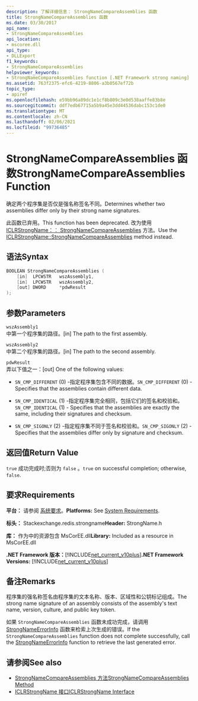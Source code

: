 ```yaml
---
description: 了解详细信息： StrongNameCompareAssemblies 函数
title: StrongNameCompareAssemblies 函数
ms.date: 03/30/2017
api_name:
- StrongNameCompareAssemblies
api_location:
- mscoree.dll
api_type:
- DLLExport
f1_keywords:
- StrongNameCompareAssemblies
helpviewer_keywords:
- StrongNameCompareAssemblies function [.NET Framework strong naming]
ms.assetid: 763f2375-efc6-4219-8806-a3b0567ef72b
topic_type:
- apiref
ms.openlocfilehash: e59bb96a89dc1e1cf8b809c3e0d538aaffe83b8e
ms.sourcegitcommit: ddf7edb67715a5b9a45e3dd44536dabc153c1de0
ms.translationtype: MT
ms.contentlocale: zh-CN
ms.lasthandoff: 02/06/2021
ms.locfileid: "99736485"
---
```

# <a name="strongnamecompareassemblies-function"></a><span data-ttu-id="4ab96-103">StrongNameCompareAssemblies 函数</span><span class="sxs-lookup"><span data-stu-id="4ab96-103">StrongNameCompareAssemblies Function</span></span>

<span data-ttu-id="4ab96-104">确定两个程序集是否仅是强名称签名不同。</span><span class="sxs-lookup"><span data-stu-id="4ab96-104">Determines whether two assemblies differ only by their strong name signatures.</span></span>  
  
 <span data-ttu-id="4ab96-105">此函数已弃用。</span><span class="sxs-lookup"><span data-stu-id="4ab96-105">This function has been deprecated.</span></span> <span data-ttu-id="4ab96-106">改为使用 [ICLRStrongName：： StrongNameCompareAssemblies](../hosting/iclrstrongname-strongnamecompareassemblies-method.md) 方法。</span><span class="sxs-lookup"><span data-stu-id="4ab96-106">Use the [ICLRStrongName::StrongNameCompareAssemblies](../hosting/iclrstrongname-strongnamecompareassemblies-method.md) method instead.</span></span>  
  
## <a name="syntax"></a><span data-ttu-id="4ab96-107">语法</span><span class="sxs-lookup"><span data-stu-id="4ab96-107">Syntax</span></span>  
  
```cpp  
BOOLEAN StrongNameCompareAssemblies (  
    [in]  LPCWSTR   wszAssembly1,  
    [in]  LPCWSTR   wszAssembly2,  
    [out] DWORD     *pdwResult  
);  
```  
  
## <a name="parameters"></a><span data-ttu-id="4ab96-108">参数</span><span class="sxs-lookup"><span data-stu-id="4ab96-108">Parameters</span></span>  

 `wszAssembly1`  
 <span data-ttu-id="4ab96-109">中第一个程序集的路径。</span><span class="sxs-lookup"><span data-stu-id="4ab96-109">[in] The path to the first assembly.</span></span>  
  
 `wszAssembly2`  
 <span data-ttu-id="4ab96-110">中第二个程序集的路径。</span><span class="sxs-lookup"><span data-stu-id="4ab96-110">[in] The path to the second assembly.</span></span>  
  
 `pdwResult`  
 <span data-ttu-id="4ab96-111">弄以下值之一：</span><span class="sxs-lookup"><span data-stu-id="4ab96-111">[out] One of the following values:</span></span>  
  
- <span data-ttu-id="4ab96-112">`SN_CMP_DIFFERENT` (0) -指定程序集包含不同的数据。</span><span class="sxs-lookup"><span data-stu-id="4ab96-112">`SN_CMP_DIFFERENT` (0) - Specifies that the assemblies contain different data.</span></span>  
  
- <span data-ttu-id="4ab96-113">`SN_CMP_IDENTICAL` (1) -指定程序集完全相同，包括它们的签名和校验和。</span><span class="sxs-lookup"><span data-stu-id="4ab96-113">`SN_CMP_IDENTICAL` (1) - Specifies that the assemblies are exactly the same, including their signatures and checksum.</span></span>  
  
- <span data-ttu-id="4ab96-114">`SN_CMP_SIGONLY` (2) -指定程序集不同于签名和校验和。</span><span class="sxs-lookup"><span data-stu-id="4ab96-114">`SN_CMP_SIGONLY` (2) - Specifies that the assemblies differ only by signature and checksum.</span></span>  
  
## <a name="return-value"></a><span data-ttu-id="4ab96-115">返回值</span><span class="sxs-lookup"><span data-stu-id="4ab96-115">Return Value</span></span>  

 <span data-ttu-id="4ab96-116">`true` 成功完成时;否则为 `false` 。</span><span class="sxs-lookup"><span data-stu-id="4ab96-116">`true` on successful completion; otherwise, `false`.</span></span>  
  
## <a name="requirements"></a><span data-ttu-id="4ab96-117">要求</span><span class="sxs-lookup"><span data-stu-id="4ab96-117">Requirements</span></span>  

 <span data-ttu-id="4ab96-118">**平台：** 请参阅 [系统要求](../../get-started/system-requirements.md)。</span><span class="sxs-lookup"><span data-stu-id="4ab96-118">**Platforms:** See [System Requirements](../../get-started/system-requirements.md).</span></span>  
  
 <span data-ttu-id="4ab96-119">**标头：** Stackexchange.redis.strongname</span><span class="sxs-lookup"><span data-stu-id="4ab96-119">**Header:** StrongName.h</span></span>  
  
 <span data-ttu-id="4ab96-120">**库：** 作为中的资源包含 MsCorEE.dll</span><span class="sxs-lookup"><span data-stu-id="4ab96-120">**Library:** Included as a resource in MsCorEE.dll</span></span>  
  
 <span data-ttu-id="4ab96-121">**.NET Framework 版本：**[!INCLUDE[net_current_v10plus](../../../../includes/net-current-v10plus-md.md)]</span><span class="sxs-lookup"><span data-stu-id="4ab96-121">**.NET Framework Versions:** [!INCLUDE[net_current_v10plus](../../../../includes/net-current-v10plus-md.md)]</span></span>  
  
## <a name="remarks"></a><span data-ttu-id="4ab96-122">备注</span><span class="sxs-lookup"><span data-stu-id="4ab96-122">Remarks</span></span>  

 <span data-ttu-id="4ab96-123">程序集的强名称签名由程序集的文本名称、版本、区域性和公钥标记组成。</span><span class="sxs-lookup"><span data-stu-id="4ab96-123">The strong name signature of an assembly consists of the assembly's text name, version, culture, and public key token.</span></span>  
  
 <span data-ttu-id="4ab96-124">如果 `StrongNameCompareAssemblies` 函数未成功完成，请调用 [StrongNameErrorInfo](strongnameerrorinfo-function.md) 函数来检索上次生成的错误。</span><span class="sxs-lookup"><span data-stu-id="4ab96-124">If the `StrongNameCompareAssemblies` function does not complete successfully, call the [StrongNameErrorInfo](strongnameerrorinfo-function.md) function to retrieve the last generated error.</span></span>  
  
## <a name="see-also"></a><span data-ttu-id="4ab96-125">请参阅</span><span class="sxs-lookup"><span data-stu-id="4ab96-125">See also</span></span>

- [<span data-ttu-id="4ab96-126">StrongNameCompareAssemblies 方法</span><span class="sxs-lookup"><span data-stu-id="4ab96-126">StrongNameCompareAssemblies Method</span></span>](../hosting/iclrstrongname-strongnamecompareassemblies-method.md)
- [<span data-ttu-id="4ab96-127">ICLRStrongName 接口</span><span class="sxs-lookup"><span data-stu-id="4ab96-127">ICLRStrongName Interface</span></span>](../hosting/iclrstrongname-interface.md)
